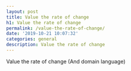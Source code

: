```yaml
---
layout: post
title: Value the rate of change
h1: Value the rate of change
permalink: /value-the-rate-of-change/
date: '2019-10-21 10:07:32'
categories: general
description: Value the rate of change 
---
```

Value the rate of change (And domain language)